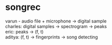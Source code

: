 # songrec

varun - audio file + microphone -> digital sample  
charles: digital samples -> spectrogram -> peaks  
eric: peaks -> (f, t)  
aditya: (f, t) -> fingerprints -> song detecting  
